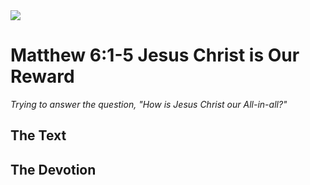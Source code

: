 <img class="intro-right" src="/images/art-matthew.jpg">

# Matthew 6:1-5 Jesus Christ is Our Reward

*Trying to answer the question, "How is Jesus Christ our All-in-all?"*

## The Text

## The Devotion